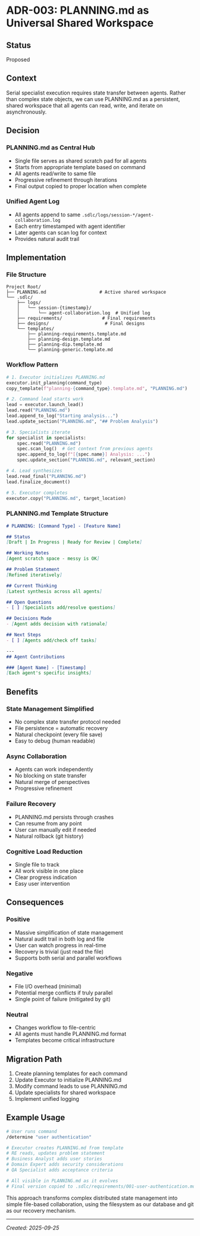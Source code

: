 # ADR-003: PLANNING.md as Universal Shared Workspace

## Status
Proposed

## Context
Serial specialist execution requires state transfer between agents. Rather than complex state objects, we can use PLANNING.md as a persistent, shared workspace that all agents can read, write, and iterate on asynchronously.

## Decision

### PLANNING.md as Central Hub
- Single file serves as shared scratch pad for all agents
- Starts from appropriate template based on command
- All agents read/write to same file
- Progressive refinement through iterations
- Final output copied to proper location when complete

### Unified Agent Log
- All agents append to same `.sdlc/logs/session-*/agent-collaboration.log`
- Each entry timestamped with agent identifier
- Later agents can scan log for context
- Provides natural audit trail

## Implementation

### File Structure
```
Project Root/
├── PLANNING.md                    # Active shared workspace
└── .sdlc/
    ├── logs/
    │   └── session-{timestamp}/
    │       └── agent-collaboration.log  # Unified log
    ├── requirements/               # Final requirements
    ├── designs/                     # Final designs
    └── templates/
        ├── planning-requirements.template.md
        ├── planning-design.template.md
        ├── planning-dip.template.md
        └── planning-generic.template.md
```

### Workflow Pattern

```python
# 1. Executor initializes PLANNING.md
executor.init_planning(command_type)
copy_template(f"planning-{command_type}.template.md", "PLANNING.md")

# 2. Command lead starts work
lead = executor.launch_lead()
lead.read("PLANNING.md")
lead.append_to_log("Starting analysis...")
lead.update_section("PLANNING.md", "## Problem Analysis")

# 3. Specialists iterate
for specialist in specialists:
    spec.read("PLANNING.md")
    spec.scan_log()  # Get context from previous agents
    spec.append_to_log(f"[{spec.name}] Analysis: ...")
    spec.update_section("PLANNING.md", relevant_section)

# 4. Lead synthesizes
lead.read_final("PLANNING.md")
lead.finalize_document()

# 5. Executor completes
executor.copy("PLANNING.md", target_location)
```

### PLANNING.md Template Structure

```markdown
# PLANNING: [Command Type] - [Feature Name]

## Status
[Draft | In Progress | Ready for Review | Complete]

## Working Notes
[Agent scratch space - messy is OK]

## Problem Statement
[Refined iteratively]

## Current Thinking
[Latest synthesis across all agents]

## Open Questions
- [ ] [Specialists add/resolve questions]

## Decisions Made
- [Agent adds decision with rationale]

## Next Steps
- [ ] [Agents add/check off tasks]

---
## Agent Contributions

### [Agent Name] - [Timestamp]
[Each agent's specific insights]
```

## Benefits

### State Management Simplified
- No complex state transfer protocol needed
- File persistence = automatic recovery
- Natural checkpoint (every file save)
- Easy to debug (human readable)

### Async Collaboration
- Agents can work independently
- No blocking on state transfer
- Natural merge of perspectives
- Progressive refinement

### Failure Recovery
- PLANNING.md persists through crashes
- Can resume from any point
- User can manually edit if needed
- Natural rollback (git history)

### Cognitive Load Reduction
- Single file to track
- All work visible in one place
- Clear progress indication
- Easy user intervention

## Consequences

### Positive
- Massive simplification of state management
- Natural audit trail in both log and file
- User can watch progress in real-time
- Recovery is trivial (just read the file)
- Supports both serial and parallel workflows

### Negative
- File I/O overhead (minimal)
- Potential merge conflicts if truly parallel
- Single point of failure (mitigated by git)

### Neutral
- Changes workflow to file-centric
- All agents must handle PLANNING.md format
- Templates become critical infrastructure

## Migration Path

1. Create planning templates for each command
2. Update Executor to initialize PLANNING.md
3. Modify command leads to use PLANNING.md
4. Update specialists for shared workspace
5. Implement unified logging

## Example Usage

```bash
# User runs command
/determine "user authentication"

# Executor creates PLANNING.md from template
# RE reads, updates problem statement
# Business Analyst adds user stories
# Domain Expert adds security considerations
# QA Specialist adds acceptance criteria

# All visible in PLANNING.md as it evolves
# Final version copied to .sdlc/requirements/001-user-authentication.md
```

This approach transforms complex distributed state management into simple file-based collaboration, using the filesystem as our database and git as our recovery mechanism.

---
*Created: 2025-09-25*